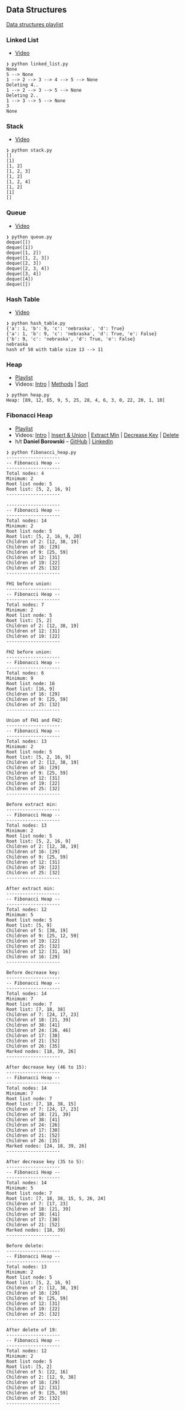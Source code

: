 ## Data Structures

[Data structures playlist](https://www.youtube.com/playlist?list=PL9xmBV_5YoZO2D89q42-y8voxIJKpB4oR)

### Linked List

* [Video](https://youtu.be/F8AbOfQwl1c)
```
❯ python linked_list.py
None
5 --> None
1 --> 2 --> 3 --> 4 --> 5 --> None
Deleting 4..
1 --> 2 --> 3 --> 5 --> None
Deleting 2..
1 --> 3 --> 5 --> None
3
None
```

### Stack

* [Video](https://youtu.be/KcT3aVgrrpU)
```
❯ python stack.py
[]
[1]
[1, 2]
[1, 2, 3]
[1, 2]
[1, 2, 4]
[1, 2]
[1]
[]
```

### Queue

* [Video](https://youtu.be/D6gu-_tmEpQ)
```
❯ python queue.py
deque([])
deque([1])
deque([1, 2])
deque([1, 2, 3])
deque([2, 3])
deque([2, 3, 4])
deque([3, 4])
deque([4])
deque([])
```

### Hash Table

* [Video](https://youtu.be/knV86FlSXJ8)
```
❯ python hash_table.py
{'a': 1, 'b': 9, 'c': 'nebraska', 'd': True}
{'a': 1, 'b': 9, 'c': 'nebraska', 'd': True, 'e': False}
{'b': 9, 'c': 'nebraska', 'd': True, 'e': False}
nebraska
hash of 50 with table size 13 --> 11
```

### Heap

* [Playlist](https://www.youtube.com/playlist?list=PL9xmBV_5YoZNsyqgPW-DNwUeT8F8uhWc6)
* Videos: [Intro](https://youtu.be/0wPlzMU-k00) | [Methods](https://youtu.be/pAU21g-jBiE) | [Sort](https://youtu.be/2DmK_H7IdTo)

```
❯ python heap.py
Heap: [89, 12, 65, 9, 5, 25, 28, 4, 6, 3, 0, 22, 20, 1, 10]
```

### Fibonacci Heap

* [Playlist](https://www.youtube.com/playlist?list=PL9xmBV_5YoZNkwWDXcSiZjMgacw2P0U2j)
* Videos: [Intro](https://youtu.be/0vsX3ZQFREM) | [Insert & Union](https://youtu.be/lJFi5akwsTM) | [Extract Min](https://youtu.be/OF8yv18xS3I) | [Decrease Key]() | [Delete]()
* h/t **Daniel Borowski** – [GitHub](https://github.com/danielborowski/fibonacci-heap-python) | [LinkedIn](https://www.linkedin.com/in/daniel-borowski/)

```
❯ python fibonacci_heap.py
--------------------
-- Fibonacci Heap --
--------------------
Total nodes: 4
Minimum: 2
Root list node: 5
Root list: [5, 2, 16, 9]
--------------------

--------------------
-- Fibonacci Heap --
--------------------
Total nodes: 14
Minimum: 2
Root list node: 5
Root list: [5, 2, 16, 9, 20]
Children of 2: [12, 38, 19]
Children of 16: [29]
Children of 9: [25, 59]
Children of 12: [31]
Children of 19: [22]
Children of 25: [32]
--------------------

FH1 before union:
--------------------
-- Fibonacci Heap --
--------------------
Total nodes: 7
Minimum: 2
Root list node: 5
Root list: [5, 2]
Children of 2: [12, 38, 19]
Children of 12: [31]
Children of 19: [22]
--------------------

FH2 before union:
--------------------
-- Fibonacci Heap --
--------------------
Total nodes: 6
Minimum: 9
Root list node: 16
Root list: [16, 9]
Children of 16: [29]
Children of 9: [25, 59]
Children of 25: [32]
--------------------

Union of FH1 and FH2:
--------------------
-- Fibonacci Heap --
--------------------
Total nodes: 13
Minimum: 2
Root list node: 5
Root list: [5, 2, 16, 9]
Children of 2: [12, 38, 19]
Children of 16: [29]
Children of 9: [25, 59]
Children of 12: [31]
Children of 19: [22]
Children of 25: [32]
--------------------

Before extract min:
--------------------
-- Fibonacci Heap --
--------------------
Total nodes: 13
Minimum: 2
Root list node: 5
Root list: [5, 2, 16, 9]
Children of 2: [12, 38, 19]
Children of 16: [29]
Children of 9: [25, 59]
Children of 12: [31]
Children of 19: [22]
Children of 25: [32]
--------------------

After extract min:
--------------------
-- Fibonacci Heap --
--------------------
Total nodes: 12
Minimum: 5
Root list node: 5
Root list: [5, 9]
Children of 5: [38, 19]
Children of 9: [25, 12, 59]
Children of 19: [22]
Children of 25: [32]
Children of 12: [31, 16]
Children of 16: [29]
--------------------

Before decrease key:
--------------------
-- Fibonacci Heap --
--------------------
Total nodes: 14
Minimum: 7
Root list node: 7
Root list: [7, 18, 38]
Children of 7: [24, 17, 23]
Children of 18: [21, 39]
Children of 38: [41]
Children of 24: [26, 46]
Children of 17: [30]
Children of 21: [52]
Children of 26: [35]
Marked nodes: [18, 39, 26]
--------------------

After decrease key (46 to 15):
--------------------
-- Fibonacci Heap --
--------------------
Total nodes: 14
Minimum: 7
Root list node: 7
Root list: [7, 18, 38, 15]
Children of 7: [24, 17, 23]
Children of 18: [21, 39]
Children of 38: [41]
Children of 24: [26]
Children of 17: [30]
Children of 21: [52]
Children of 26: [35]
Marked nodes: [24, 18, 39, 26]
--------------------

After decrease key (35 to 5):
--------------------
-- Fibonacci Heap --
--------------------
Total nodes: 14
Minimum: 5
Root list node: 7
Root list: [7, 18, 38, 15, 5, 26, 24]
Children of 7: [17, 23]
Children of 18: [21, 39]
Children of 38: [41]
Children of 17: [30]
Children of 21: [52]
Marked nodes: [18, 39]
--------------------

Before delete:
--------------------
-- Fibonacci Heap --
--------------------
Total nodes: 13
Minimum: 2
Root list node: 5
Root list: [5, 2, 16, 9]
Children of 2: [12, 38, 19]
Children of 16: [29]
Children of 9: [25, 59]
Children of 12: [31]
Children of 19: [22]
Children of 25: [32]
--------------------

After delete of 19:
--------------------
-- Fibonacci Heap --
--------------------
Total nodes: 12
Minimum: 2
Root list node: 5
Root list: [5, 2]
Children of 5: [22, 16]
Children of 2: [12, 9, 38]
Children of 16: [29]
Children of 12: [31]
Children of 9: [25, 59]
Children of 25: [32]
--------------------
```
